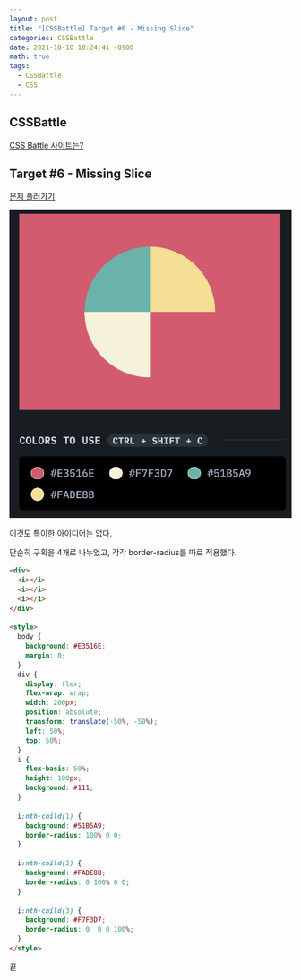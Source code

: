 ```yaml
---
layout: post
title: "[CSSBattle] Target #6 - Missing Slice"
categories: CSSBattle
date: 2021-10-10 18:24:41 +0900
math: true
tags:
  - CSSBattle
  - CSS
---
```


## CSSBattle

[CSS Battle 사이트는?](/posts/css-battle-01/)

## Target #6 - Missing Slice

[문제 풀러가기](https://cssbattle.dev/play/6)

<img src="/assets/img/posts/2021-10-10/css-battle-06/1.png" alt="문제" class="w-50">

이것도 특이한 아이디어는 없다.

단순히 구획을 4개로 나누었고, 각각 border-radius를 따로 적용했다.

```html
<div>
  <i></i>
  <i></i>
  <i></i>
</div>

<style>  
  body {
    background: #E3516E;
  	margin: 0;
  }
  div {
    display: flex;
    flex-wrap: wrap;
    width: 200px;
    position: absolute;
    transform: translate(-50%, -50%);
    left: 50%;
   	top: 50%;
  }
  i {
    flex-basis: 50%;
    height: 100px;
    background: #111;
  }
  
  i:nth-child(1) {
    background: #51B5A9;
    border-radius: 100% 0 0;
  }
  
  i:nth-child(2) {
    background: #FADE8B;
    border-radius: 0 100% 0 0;
  }
  
  i:nth-child(3) {
    background: #F7F3D7;
    border-radius: 0  0 0 100%;
  }
</style>

```

끝
